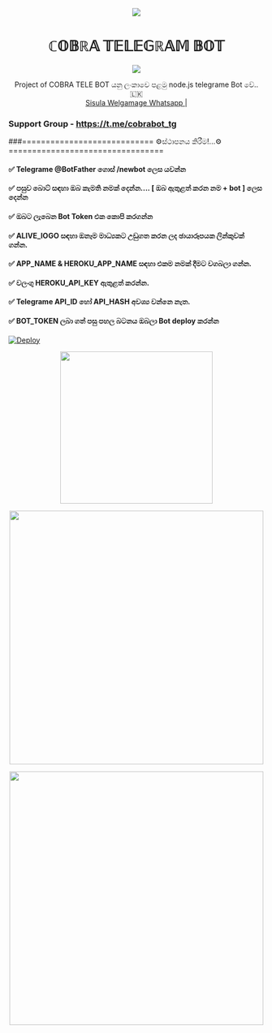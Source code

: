 

<p align="center">
  <img src = "https://telegra.ph/file/973d21ad6af7822fd4b87.png" align="center" >
 <h1 align="center"><b> ℂ𝕆𝔹ℝ𝔸 𝕋𝔼𝕃𝔼𝔾ℝ𝔸𝕄 𝔹𝕆𝕋 </b></h1>

</a>
             
<p align="center">
  <img src="https://readme-typing-svg.herokuapp.com/?lines=Welcome+to+Cobra+Telegramebot&font=Fira%20Code&center=true&width=380&height=50">

</a>
<p align="center">
    Project of  COBRA TELE BOT යනු ලංකාවෙ පළමු node.js telegrame Bot වේ..🇱🇰
    <br> 
        <a href="https://Wa.me/+94766293744">Sisula Welgamage Whatsapp </a> |
   </a> 
   </br>      
   
   
### Support Group - https://t.me/cobrabot_tg


###============================ ⚙️ස්ථාපනය කිරීම!...⚙️ =================================

#### ✅ Telegrame @BotFather ගොස් /newbot ලෙස යවන්න
#### ✅ පසුව බොට් සඳහා ඔබ කැමති නමක් දෙන්න.... [ ඔබ ඇතුළත් කරන නම + bot ] ලෙස දෙන්න
#### ✅ ඔබට ලැබෙන Bot Token එක කොපි කරගන්න
#### ✅ ALIVE_lOGO සඳහා ඔනෑම මාධ්‍යකට උඩුගත කරන ලද ඡායාරූපයක ලින්කුවක් ගන්න.
#### ✅ APP_NAME & HEROKU_APP_NAME සඳහා එකම නමක් දීමට වගබලා ගන්න.
#### ✅ වලංගු HEROKU_API_KEY ඇතුළත් කරන්න.
#### ✅ Telegrame API_ID හෝ API_HASH අවශ්‍ය වන්නෙ නැත.
#### ✅ BOT_TOKEN ලබා ගත් පසු පහල බටනය ඔබලා Bot deploy කරන්න
####
####
[![Deploy](https://www.herokucdn.com/deploy/button.svg)](https://heroku.com/deploy?template=https://github.com/sisula/Cobra-Telegrame-Bot)

<p align="center">
  <img src = "https://telegra.ph/file/9de27f8e37371ec4b0b81.png" align="center" height="300" >
</a>
<p align="center">
  <img src = "https://telegra.ph/file/af35878c8a02fe43c12a8.png" align="center" height="500" >
</a>
<p align="center">
  <img src = "https://telegra.ph/file/b627fa40dcba81289c965.png" align="center" height="500" >
</a>


